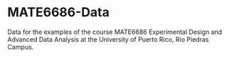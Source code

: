 # MATE6686-Data
Data for the examples of the course MATE6686 Experimental Design and Advanced Data Analysis at the University of Puerto Rico, Río Piedras Campus.
